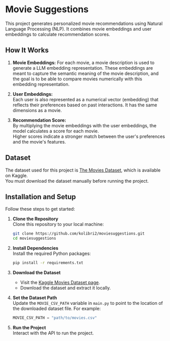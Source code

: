 # Movie Suggestions

This project generates personalized movie recommendations using Natural Language Processing (NLP). It combines movie
embeddings and user embeddings to calculate recommendation scores.

## How It Works

1. **Movie Embeddings:**
   For each movie, a movie description is used to generate a LLM embedding representation. These embeddings are meant to
   capture the semantic meaning of the movie description, and
   the goal is to be able to compare movies numerically with this embedding representation.

2. **User Embeddings:**  
   Each user is also represented as a numerical vector (embedding) that reflects their preferences based on past
   interactions. It has the same dimensions as a movie.

3. **Recommendation Score:**  
   By multiplying the movie embeddings with the user embeddings, the model calculates a score for each movie.  
   Higher scores indicate a stronger match between the user's preferences and the movie's features.

## Dataset

The dataset used for this project
is [The Movies Dataset](https://www.kaggle.com/datasets/rounakbanik/the-movies-dataset), which is available on Kaggle.  
You must download the dataset manually before running the project.

## Installation and Setup

Follow these steps to get started:

1. **Clone the Repository**  
   Clone this repository to your local machine:
   ```bash
   git clone https://github.com/kolibri2/moviesuggestions.git
   cd moviesuggestions
   ```

2. **Install Dependencies**  
   Install the required Python packages:
   ```bash
   pip install -r requirements.txt
   ```

3. **Download the Dataset**
    - Visit the [Kaggle Movies Dataset page](https://www.kaggle.com/datasets/rounakbanik/the-movies-dataset).
    - Download the dataset and extract it locally.

4. **Set the Dataset Path**  
   Update the `MOVIE_CSV_PATH` variable in `main.py` to point to the location of the downloaded dataset file. For
   example:
   ```python
   MOVIE_CSV_PATH = "path/to/movies.csv"
   ```

5. **Run the Project**  
  Interact with the API to run the project.
